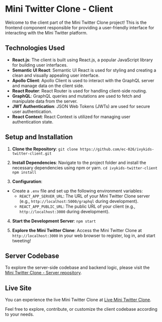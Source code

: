 # Mini Twitter Clone - Client

Welcome to the client part of the Mini Twitter Clone project! This is the frontend component responsible for providing a user-friendly interface for interacting with the Mini Twitter platform.

## Technologies Used
- **React.js**: The client is built using React.js, a popular JavaScript library for building user interfaces.
- **Semantic UI React**: Semantic UI React is used for styling and creating a clean and visually appealing user interface.
- **Apollo Client**: Apollo Client is used to interact with the GraphQL server and manage data on the client side.
- **React Router**: React Router is used for handling client-side routing.
- **GraphQL**: GraphQL queries and mutations are used to fetch and manipulate data from the server.
- **JWT Authentication**: JSON Web Tokens (JWTs) are used for secure user authentication.
- **React Context**: React Context is utilized for managing user authentication state.

## Setup and Installation
1. **Clone the Repository**: 
`git clone https://github.com/ec-026/ivykids-twitter-client.git`

2. **Install Dependencies**:
Navigate to the project folder and install the necessary dependencies using npm or yarn.
`cd ivykids-twitter-client`
`npm install`

3. **Configuration**:
- Create a `.env` file and set up the following environment variables:
  - `REACT_APP_SERVER_URL`: The URL of your Mini Twitter Clone server (e.g., `http://localhost:5000/graphql` during development).
  - `REACT_APP_PUBLIC_URL`: The public URL of your client (e.g., `http://localhost:3000` during development).

4. **Start the Development Server**:
`npm start`

5. **Explore the Mini Twitter Clone**:
Access the Mini Twitter Clone at `http://localhost:3000` in your web browser to register, log in, and start tweeting!

## Server Codebase
To explore the server-side codebase and backend logic, please visit the [Mini Twitter Clone - Server repository](https://github.com/ec-026/ivykids-twitter-server).

## Live Site
You can experience the live Mini Twitter Clone at [Live Mini Twitter Clone](https://ivykids-twitter-client.vercel.app/).

Feel free to explore, contribute, or customize the client codebase according to your needs.


